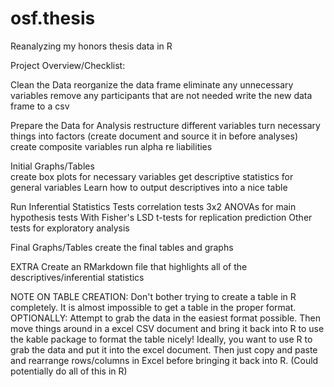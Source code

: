 # osf.thesis
Reanalyzing my honors thesis data in R  

Project Overview/Checklist: 

Clean the Data 
 reorganize the data frame 
 eliminate any unnecessary variables 
 remove any participants that are not needed 
 write the new data frame to a csv 
 
Prepare the Data for Analysis 
 restructure different variables 
 turn necessary things into factors (create document and source it in before analyses)
 create composite variables 
 run alpha re liabilities
 
 
Initial Graphs/Tables  
  create box plots for necessary variables 
  get descriptive statistics for general variables 
    Learn how to output descriptives into a nice table 
  
Run Inferential Statistics Tests 
  correlation tests 
  3x2 ANOVAs for main hypothesis tests 
   With Fisher's LSD 
  t-tests for replication prediction 
  Other tests for exploratory analysis 
  
Final Graphs/Tables 
 create the final tables and graphs 
 
EXTRA 
 Create an RMarkdown file that highlights all of the descriptives/inferential statistics 
 
 
NOTE ON TABLE CREATION: 
Don't bother trying to create a table in R completely. It is almost impossible 
to get a table in the proper format. 
OPTIONALLY: Attempt to grab the data in the easiest format possible. 
Then move things around in a excel CSV document and bring it back into R to use 
the kable package to format the table nicely! 
Ideally, you want to use R to grab the data and put it into the excel document. 
Then just copy and paste and rearrange rows/columns in Excel before bringing it 
back into R. (Could potentially do all of this in R)
 
 
  
  
  